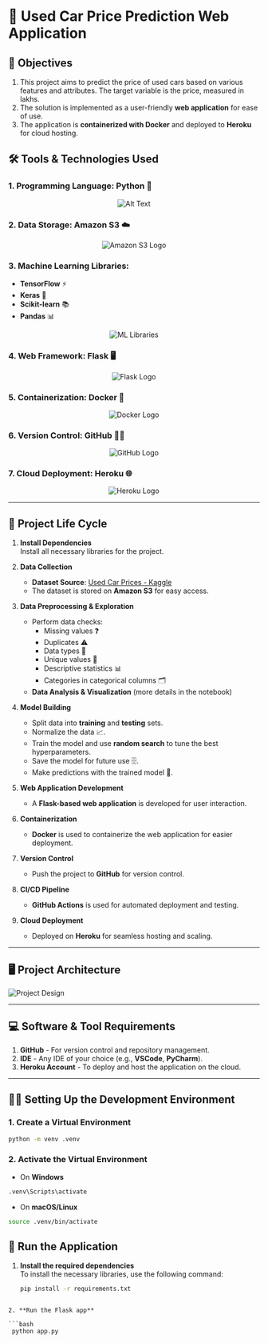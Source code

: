 # 🚗 **Used Car Price Prediction Web Application**

## 🎯 Objectives

1. This project aims to predict the price of used cars based on various features and attributes. The target variable is the price, measured in lakhs.
2. The solution is implemented as a user-friendly **web application** for ease of use.
3. The application is **containerized with Docker** and deployed to **Heroku** for cloud hosting.

## 🛠️ Tools & Technologies Used

### 1. **Programming Language**: Python 🐍  
<div align="center">
  <img src="https://github.com/Ahak99/used-car-price/assets/101395769/77eb34b4-d758-4f70-bbf9-4cde54ced129" alt="Alt Text">
</div>

### 2. **Data Storage**: Amazon S3 ☁️  
<div align="center">
  <img src="https://github.com/Ahak99/used-car-price/assets/101395769/6d920e5e-ad0d-43cc-889f-91123fdf2d56" alt="Amazon S3 Logo">
</div>

### 3. **Machine Learning Libraries**:  
- **TensorFlow** ⚡  
- **Keras** 🧠  
- **Scikit-learn** 📚  
- **Pandas** 📊

<div align="center">
  <img src="https://github.com/Ahak99/used-car-price/assets/101395769/fae06a0b-7055-4c42-85f0-3a424bad9bef" alt="ML Libraries">
</div>

### 4. **Web Framework**: Flask 🖥️  
<div align="center">
  <img src="https://github.com/Ahak99/used-car-price/assets/101395769/df49ee4b-7b5c-4ad1-b23a-afe9e5c5c967" alt="Flask Logo">
</div>

### 5. **Containerization**: Docker 🐋  
<div align="center">
  <img src="https://github.com/Ahak99/used-car-price/assets/101395769/69fef606-0c05-48dd-9829-ee618887f797" alt="Docker Logo">
</div>

### 6. **Version Control**: GitHub 🧑‍💻  
<div align="center">
  <img src="https://github.com/Ahak99/used-car-price/assets/101395769/308b6f2c-6e69-4c92-b210-9d82b2d257e3" alt="GitHub Logo">
</div>

### 7. **Cloud Deployment**: Heroku 🌐  
<div align="center">
  <img src="https://github.com/Ahak99/used-car-price/assets/101395769/eb3aba47-aba8-4972-8fef-b9d30490cc31" alt="Heroku Logo">
</div>

---

## 🔄 Project Life Cycle

1. **Install Dependencies**  
   Install all necessary libraries for the project.

2. **Data Collection**  
   - **Dataset Source**: [Used Car Prices - Kaggle](https://www.kaggle.com/datasets/sujay1844/used-car-prices)  
   - The dataset is stored on **Amazon S3** for easy access.

3. **Data Preprocessing & Exploration**  
   - Perform data checks:
     - Missing values ❓
     - Duplicates ⚠️
     - Data types 🔢
     - Unique values 🔄
     - Descriptive statistics 📊
     - Categories in categorical columns 🗂️
   - **Data Analysis & Visualization** (more details in the notebook)

4. **Model Building**  
   - Split data into **training** and **testing** sets.
   - Normalize the data 📈.
   - Train the model and use **random search** to tune the best hyperparameters.
   - Save the model for future use 🗄️.
   - Make predictions with the trained model 🔮.

5. **Web Application Development**  
   - A **Flask-based web application** is developed for user interaction.

6. **Containerization**  
   - **Docker** is used to containerize the web application for easier deployment.

7. **Version Control**  
   - Push the project to **GitHub** for version control.

8. **CI/CD Pipeline**  
   - **GitHub Actions** is used for automated deployment and testing.

9. **Cloud Deployment**  
   - Deployed on **Heroku** for seamless hosting and scaling.

---

## 🖥️ Project Architecture

![Project Design](https://github.com/Ahak99/used-car-price/assets/101395769/183e7494-753c-4ec5-bda5-00de17eda571)

---

## 💻 Software & Tool Requirements

1. **GitHub** - For version control and repository management.
2. **IDE** - Any IDE of your choice (e.g., **VSCode**, **PyCharm**).
3. **Heroku Account** - To deploy and host the application on the cloud.

---

## 🧑‍💻 Setting Up the Development Environment

### 1. **Create a Virtual Environment**
```bash
python -m venv .venv
```

### 2. **Activate the Virtual Environment**
- On **Windows**
```bash
.venv\Scripts\activate
```

- On **macOS/Linux**
```bash
source .venv/bin/activate
```

## 🚀 Run the Application

1. **Install the required dependencies**  
   To install the necessary libraries, use the following command:

   ```bash
   pip install -r requirements.txt
  ```

2. **Run the Flask app**

```bash
   python app.py
```
